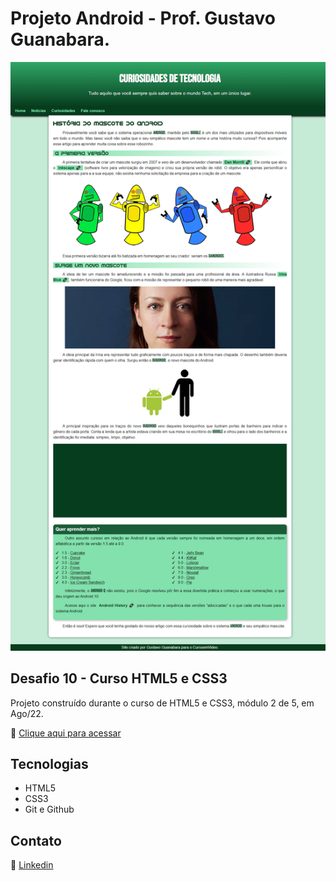 # Projeto Android - Prof. Gustavo Guanabara.

![preview](./.github/preview.png)

## Desafio 10 - Curso HTML5 e CSS3

Projeto construído durante o curso de HTML5 e CSS3, módulo 2 de 5, em Ago/22.

🔗 [Clique aqui para acessar](https://renato-albuquerque.github.io/PROJETO-ANDROID/)

## Tecnologias

- HTML5
- CSS3
- Git e Github

## Contato

🔗 [Linkedin](https://www.linkedin.com/in/renato-malbuquerque/)


